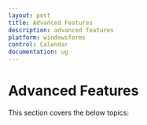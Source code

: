 ```yaml
---
layout: post
title: Advanced Features
description: advanced features
platform: windowsforms
control: Calendar
documentation: ug
---
```

# Advanced Features

This section covers the below topics:
